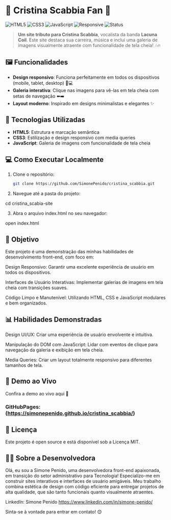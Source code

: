 
# 🎤 Cristina Scabbia Fan 🌟

![HTML5](https://img.shields.io/badge/HTML5-%23E34F26.svg?style=for-the-badge&logo=html5&logoColor=white)
![CSS3](https://img.shields.io/badge/CSS3-%231572B6.svg?style=for-the-badge&logo=css3&logoColor=white)
![JavaScript](https://img.shields.io/badge/JavaScript-%23F7DF1E.svg?style=for-the-badge&logo=javascript&logoColor=black)
![Responsive](https://img.shields.io/badge/Responsivo-Design-239B56.svg?style=for-the-badge)
![Status](https://img.shields.io/badge/Status-Em_Andamento-brightgreen?style=for-the-badge)

> **Um site tributo para Cristina Scabbia**, vocalista da banda **Lacuna Coil**. Este site destaca sua carreira, música e inclui uma galeria de imagens visualmente atraente com funcionalidade de tela cheia! 🎶🔥

## 🖼️ Funcionalidades

- **Design responsivo**: Funciona perfeitamente em todos os dispositivos (mobile, tablet, desktop) 📱💻
- **Galeria interativa**: Clique nas imagens para vê-las em tela cheia com setas de navegação ⬅️➡️
- **Layout moderno**: Inspirado em designs minimalistas e elegantes ✨


## 🚀 Tecnologias Utilizadas

- **HTML5**: Estrutura e marcação semântica
- **CSS3**: Estilização e design responsivo com media queries
- **JavaScript**: Galeria de imagens com funcionalidade de tela cheia

## 💻 Como Executar Localmente

1. Clone o repositório:
   ```bash
   git clone https://github.com/SimonePenido/cristina_scabbia.git

2. Navegue até a pasta do projeto:

cd cristina_scabia-site


3. Abra o arquivo index.html no seu navegador:

open index.html



## 🎯 Objetivo

Este projeto é uma demonstração das minhas habilidades de desenvolvimento front-end, com foco em:

Design Responsivo: Garantir uma excelente experiência de usuário em todos os dispositivos.

Interfaces de Usuário Interativas: Implementar galerias de imagens em tela cheia com transições suaves.

Código Limpo e Manutenível: Utilizando HTML, CSS e JavaScript modulares e bem organizados.


## 📊 Habilidades Demonstradas

Design UI/UX: Criar uma experiência de usuário envolvente e intuitiva.

Manipulação do DOM com JavaScript: Lidar com eventos de clique para navegação da galeria e exibição em tela cheia.

Media Queries: Criar um layout totalmente responsivo para diferentes tamanhos de tela.


## 🌟 Demo ao Vivo

Confira a demo ao vivo aqui 🚀
### GitHubPages: (https://simonepenido.github.io/cristina_scabbia/)

## 📝 Licença

Este projeto é open source e está disponível sob a Licença MIT.

## 👩‍💻 Sobre a Desenvolvedora

Olá, eu sou a Simone Penido, uma desenvolvedora front-end apaixonada, em transição do setor administrativo para Tecnologia! Especializo-me em construir sites interativos e interfaces de usuário amigáveis. Meu trabalho combina estética de design com código eficiente para entregar projetos de alta qualidade, que são tanto funcionais quanto visualmente atraentes.

LinkedIn: Simone Penido
https://www.linkedin.com/in/simone-penido/


Sinta-se à vontade para entrar em contato! 😊





   
